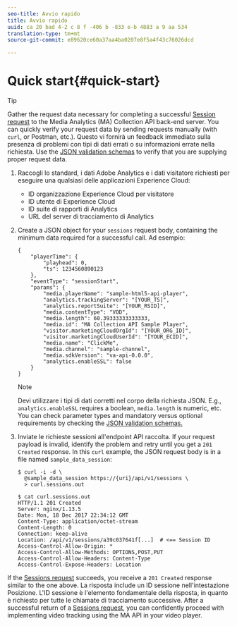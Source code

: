 ```yaml
---
seo-title: Avvio rapido
title: Avvio rapido
uuid: ca 20 bad 4-2 c 8 f -406 b -833 e-b 4883 a 9 aa 534
translation-type: tm+mt
source-git-commit: e89620ce60a37aa4ba0207e8f5a4f43c76026dcd

---
```



# Quick start{#quick-start}

>[!TIP]
>
>Gather the request data necessary for completing a successful [Session request](/help/media-collection-api/mc-api-ref/mc-api-sessions-req.md) to the Media Analytics (MA) Collection API back-end server. You can quickly verify your request data by sending requests manually (with `curl`, or Postman, etc.). Questo vi fornirà un feedback immediato sulla presenza di problemi con tipi di dati errati o su informazioni errate nella richiesta. Use the [JSON validation schemas](/help/media-collection-api/mc-api-ref/mc-api-json-validation.md) to verify that you are supplying proper request data.

1. Raccogli lo standard, i dati Adobe Analytics e i dati visitatore richiesti per eseguire una qualsiasi delle applicazioni Experience Cloud:

   * ID organizzazione Experience Cloud per visitatore
   * ID utente di Experience Cloud
   * ID suite di rapporti di Analytics
   * URL del server di tracciamento di Analytics

1. Create a JSON object for your `sessions` request body, containing the minimum data required for a successful call. Ad esempio:

   ```
   { 
       "playerTime": { 
           "playhead": 0, 
           "ts": 1234560890123 
       }, 
       "eventType": "sessionStart", 
       "params": { 
           "media.playerName": "sample-html5-api-player", 
           "analytics.trackingServer": "[YOUR_TS]", 
           "analytics.reportSuite": "[YOUR_RSID]", 
           "media.contentType": "VOD", 
           "media.length": 60.39333333333333, 
           "media.id": "MA Collection API Sample Player", 
           "visitor.marketingCloudOrgId": "[YOUR_ORG_ID]", 
           "visitor.marketingCloudUserId": "[YOUR_ECID]",
           "media.name": "ClickMe", 
           "media.channel": "sample-channel", 
           "media.sdkVersion": "va-api-0.0.0", 
           "analytics.enableSSL": false 
       } 
   }
   ```

   >[!NOTE]
   >
   >Devi utilizzare i tipi di dati corretti nel corpo della richiesta JSON. E.g., `analytics.enableSSL` requires a boolean, `media.length` is numeric, etc. You can check parameter types and mandatory versus optional requirements by checking the [JSON validation schemas.](/help/media-collection-api/mc-api-impl/mc-api-validate-reqs.md)

1. Inviate le richieste sessioni all'endpoint API raccolta. If your request payload is invalid, identify the problem and retry until you get a `201 Created` response. In this `curl` example, the JSON request body is in a file named `sample_data_session`:

   ```
   $ curl -i -d \ 
     @sample_data_session https://{uri}/api/v1/sessions \ 
     > curl.sessions.out 
   
   $ cat curl.sessions.out 
   HTTP/1.1 201 Created 
   Server: nginx/1.13.5 
   Date: Mon, 18 Dec 2017 22:34:12 GMT 
   Content-Type: application/octet-stream 
   Content-Length: 0 
   Connection: keep-alive 
   Location: /api/v1/sessions/a39c037641f[...]  # <== Session ID  
   Access-Control-Allow-Origin: * 
   Access-Control-Allow-Methods: OPTIONS,POST,PUT 
   Access-Control-Allow-Headers: Content-Type 
   Access-Control-Expose-Headers: Location
   ```

If the [Sessions request](/help/media-collection-api/mc-api-ref/mc-api-sessions-req.md) succeeds, you receive a `201 Created` response similar to the one above. La risposta include un ID sessione nell'intestazione Posizione. L'ID sessione è l'elemento fondamentale della risposta, in quanto è richiesto per tutte le chiamate di tracciamento successive. After a successful return of a [Sessions request](/help/media-collection-api/mc-api-ref/mc-api-sessions-req.md), you can confidently proceed with implementing video tracking using the MA API in your video player.
